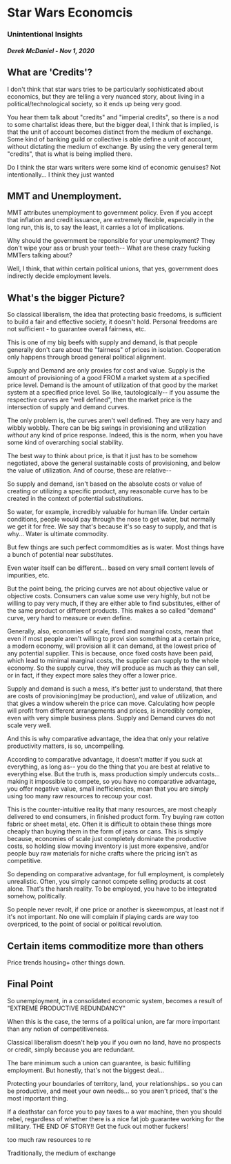 # Star Wars Economcis
### Unintentional Insights
##### Derek McDaniel - Nov 1, 2020

## What are 'Credits'?

I don't think that star wars tries to be particularly sophisticated about economics, but they are telling
a very nuanced story, about living in a political/technological society, so it ends up being very good.

You hear them talk about "credits" and "imperial credits", so there is a nod to some chartalist ideas there,
but the bigger deal, I think that is implied, is that the unit of account becomes distinct from the medium
of exchange.  Some kind of banking guild or collective is able define a unit of account, without dictating the
medium of exchange.  By using the very general term "credits", that is what is being implied there.

Do I think the star wars writers were some kind of economic genuises? Not intentionally... I think they just
wanted 

## MMT and Unemployment.

MMT attributes unemployment to government policy.  Even if you accept that inflation and credit issuance,
are extremely flexible, especially in the long run, this is, to say the least, it carries a lot of implications.

Why should the government be reponsible for your unemployment? They don't wipe your ass or brush your teeth--
What are these crazy fucking MMTers talking about?

Well, I think, that within certain political unions, that yes, government does indirectly decide employment levels.

## What's the bigger Picture?

So classical liberalism, the idea that protecting basic freedoms, is sufficient to build a fair and effective society,
it doesn't hold.  Personal freedoms are not sufficient - to guarantee overall fairness, etc.

This is one of my big beefs with supply and demand, is that people generally don't care about the "fairness" of prices
in isolation.  Cooperation only happens through broad general political alignment.

Supply and Demand are only proxies for cost and value.  Supply is the amount of provisioning of a good FROM a market system
at a specified price level.  Demand is the amount of utilization of that good by the market system at a specified price level.
So like, tautologically-- if you assume the respective curves are "well defined", then the market price is the intersection
of supply and demand curves.

The only problem is, the curves aren't well defined.  They are very hazy and wibbly wobbly.  There can be big
swings in provisioning and utilization *without* any kind of price response.  Indeed, this is the norm, when you 
have some kind of overarching social stability.

The best way to think about price, is that it just has to be somehow negotiated, above the general sustainable costs
of provisioning, and below the value of utilization.  And of course, these are relative--

So supply and demand, isn't based on the absolute costs or value of creating or utilizing a specific product, any
reasonable curve has to be created in the context of potential substitutions.

So water, for example, incredibly valuable for human life.  Under certain conditions, people would pay through the
nose to get water, but normally we get it for free.  We say that's because it's so easy to supply, and that is
why...  Water is ultimate commodity.  

But few things are such perfect commomdities as is water.  Most things have a bunch of potential near substitutes.

Even water itself can be different... based on very small content levels of impurities, etc.

But the point being, the pricing curves are not about objective value or objective costs.  Consumers can value
some use very highly, but not be willing to pay very much, if they are either able to find substitutes, either
of the same product or different products.  This makes a so called "demand" curve, very hard to measure or
even define.  


Generally, also, economies of scale, fixed and marginal costs, mean that even if most people aren't willing to provi
sion something at a certain price, a modern economy, will provision all it can demand, at the lowest price of any
potential supplier.  This is because, once fixed costs have been paid, which lead to minimal marginal costs, the
supplier can supply to the whole economy.  So the supply curve, they will produce as much as they can sell,
or in fact, if they expect more sales they offer a lower price.

Supply and demand is such a mess, it's better just to understand, that there are costs of provisioning(may be production),
and value of utilization, and that gives a window wherein the price can move.  Calculating how people will profit from
different arrangements and prices, is incredibly complex, even with very simple business plans.  Supply and Demand 
curves do not scale very well.

And this is why comparative advantage, the idea that only your relative productivity matters, is so, uncompelling.

According to comparative advantage, it doesn't matter if you suck at everything, as long as-- you do the thing
that you are best at relative to everything else.  But the truth is, mass production simply undercuts costs...
making it impossible to compete, so you have no comparative advantage, you offer negative value, small inefficiencies,
mean that you are simply using too many raw resources to recoup your cost.

This is the counter-intuitive reality that many resources, are most cheaply delivered to end consumers, in finished
product form.  Try buying raw cotton fabric or sheet metal, etc.  Often it is difficult to obtain these things more
cheaply than buying them in the form of jeans or cans.  This is simply because, economies of scale just completely
dominate the productive costs, so holding slow moving inventory is just more expensive, and/or people buy raw 
materials for niche crafts where the pricing isn't as competitive.

So depending on comparative advantage, for full employment, is completely unrealistic.  Often, you simply cannot
compete selling products at cost alone.  That's the harsh reality.  To be employed, you have to be integrated
somehow, politically.

So people never revolt, if one price or another is skeewompus, at least not if it's not important.
No one will complain if playing cards are way too overpriced, to the point of social or political revolution.

## Certain items commoditize more than others

Price trends housing+ other things down.

## Final Point

So unemployment, in a consolidated economic system, becomes a result of "EXTREME PRODUCTIVE REDUNDANCY"

When this is the case, the terms of a political union, are far more important than any notion of competitiveness.

Classical liberalism doesn't help you if you own no land, have no prospects or credit, simply because you are redundant.

The bare minimum such a union can guarantee, is basic fulfilling employment.  But honestly, that's not the biggest deal...

Protecting your boundaries of territory, land, your relationships.. so you can be productive, and meet your own needs...
so you aren't priced, that's the most important thing.

If a deathstar can force you to pay taxes to a war machine, then you should rebel, regardless of whether there is 
a nice fat job guarantee working for the millitary.  THE END OF STORY!! Get the fuck out mother fuckers!

too much raw resources to re

Traditionally, the medium of exchange 
